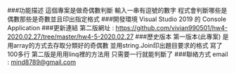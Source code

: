 ###功能描述
這個專案是做奇偶數判斷 輸入一串有逗號的數字 程式會判斷哪些是偶數那些是奇數並且印出指定格式
###開發環境
Visual Studio 2019 的 Console Application
###更新連結
第二版網址 : https://github.com/vivian990501/hw4-2020.02.27/tree/master/hw4-5-2020.02.27
###歷史版本
第一版本(此專案) 是用array的方式去存取分類好的奇偶數 並用string.Join印出題目要求的格式 寫了100多行
第二版是用用linq裡的方法用 只需要一行就能判斷了
###聯絡方式
email : mind8789@gmail.com